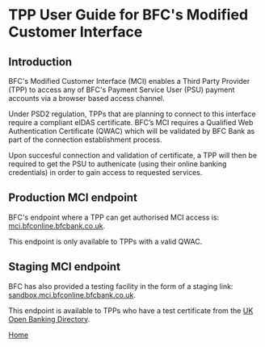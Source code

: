 # TPP User Guide for BFC's Modified Customer Interface

## Introduction

BFC's Modified Customer Interface (MCI) enables a Third Party Provider (TPP) to access any of BFC's Payment Service User (PSU) payment accounts via a browser based access channel. 

Under PSD2 regulation, TPPs that are planning to connect to this interface require a compliant eIDAS certificate. BFC’s MCI requires a Qualified Web Authentication Certificate (QWAC) which will be validated by BFC Bank as part of the connection establishment process.

Upon succesful connection and validation of certificate, a TPP will then be required to get the PSU to authenicate (using their online banking credentials) in order to gain access to requested services.

## Production MCI endpoint

BFC's endpoint where a TPP can get authorised MCI access is: [mci.bfconline.bfcbank.co.uk](mci.bfconline.bfcbank.co.uk). 

This endpoint is only available to TPPs with a valid QWAC.

## Staging MCI endpoint

BFC has also provided a testing facility in the form of a staging link: [sandbox.mci.bfconline.bfcbank.co.uk](sandbox.mci.bfconline.bfcbank.co.uk). 

This endpoint is available to TPPs who have a test certificate from the [UK Open Banking Directory](https://www.openbanking.org.uk/providers/directory/).

[Home](../index)
